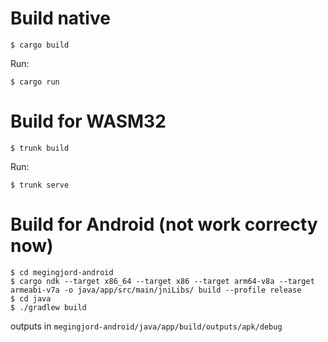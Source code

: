 # Build native

```
$ cargo build
```

Run:

```
$ cargo run
```

# Build for WASM32

```
$ trunk build
```

Run:

```
$ trunk serve
```

# Build for Android (not work correcty now)

```
$ cd megingjord-android
$ cargo ndk --target x86_64 --target x86 --target arm64-v8a --target armeabi-v7a -o java/app/src/main/jniLibs/ build --profile release
$ cd java
$ ./gradlew build
```

outputs in `megingjord-android/java/app/build/outputs/apk/debug`
